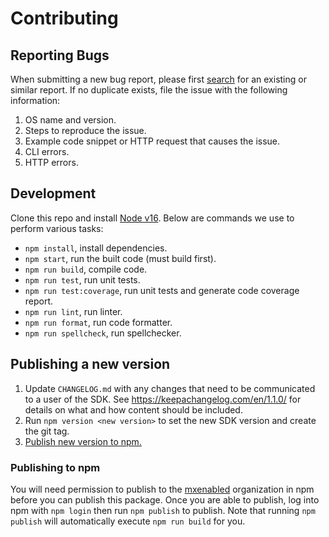 # Contributing

## Reporting Bugs

When submitting a new bug report, please first
[search](https://github.com/mxenabled/sso-api-proxy/issues) for an existing or
similar report. If no duplicate exists, file the issue with the following
information:

1. OS name and version.
2. Steps to reproduce the issue.
3. Example code snippet or HTTP request that causes the issue.
4. CLI errors.
4. HTTP errors.

## Development

Clone this repo and install [Node v16](https://nodejs.org/en/download/). Below
are commands we use to perform various tasks:

- `npm install`, install dependencies.
- `npm start`, run the built code (must build first).
- `npm run build`, compile code.
- `npm run test`, run unit tests.
- `npm run test:coverage`, run unit tests and generate code coverage report.
- `npm run lint`, run linter.
- `npm run format`, run code formatter.
- `npm run spellcheck`, run spellchecker.


## Publishing a new version

1. Update `CHANGELOG.md` with any changes that need to be communicated to a
   user of the SDK. See https://keepachangelog.com/en/1.1.0/ for details on
   what and how content should be included.
2. Run `npm version <new version>` to set the new SDK version and create the git
   tag.
3. [Publish new version to npm.](#publishing-to-npm)


### Publishing to npm

You will need permission to publish to the [mxenabled][mxenabled_npm_org]
organization in npm before you can publish this package. Once you are able to
publish, log into npm with `npm login` then run `npm publish` to publish. Note
that running `npm publish` will automatically execute `npm run build` for you.


[mxenabled_npm_org]: https://www.npmjs.com/org/mxenabled "mxenabled npm organization"
